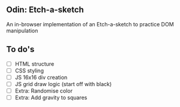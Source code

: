 ## Odin: Etch-a-sketch

An in-browser implementation of an Etch-a-sketch to practice DOM manipulation

## To do's

- [ ] HTML structure
- [ ] CSS styling
- [ ] JS 16x16 div creation
- [ ] JS grid draw logic (start off with black)
- [ ] Extra: Randomise color
- [ ] Extra: Add gravity to squares

